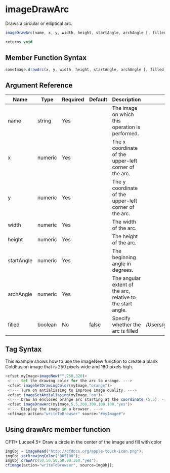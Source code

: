 # imageDrawArc

Draws a circular or elliptical arc.

```javascript
imageDrawArc(name, x, y, width, height, startAngle, archAngle [, filled])
```

```javascript
returns void
```

## Member Function Syntax

```javascript
someImage.drawArc(x, y, width, height, startAngle, archAngle [, filled])
```

## Argument Reference

| Name | Type | Required | Default | Description | Values |
| --- | --- | --- | --- | --- | --- |
| name | string | Yes |  | The image on which this operation is performed. |  |
| x | numeric | Yes |  | The x coordinate of the upper-left corner of the arc. |  |
| y | numeric | Yes |  | The y coordinate of the upper-left corner of the arc. |  |
| width | numeric | Yes |  | The width of the arc. |  |
| height | numeric | Yes |  | The height of the arc. |  |
| startAngle | numeric | Yes |  | The beginning angle in degrees. |  |
| archAngle | numeric | Yes |  | The angular extent of the arc, relative to the start angle. |  |
| filled | boolean | No | false | Specify whether the arc is filled | /Users/garethedwards/development/github/cfdocs/docs/functions/imagedrawarc.md|false |

## Tag Syntax

This example shows how to use the imageNew function to create a blank ColdFusion image that is 250 pixels wide and 180 pixels high.

```javascript
<cfset myImage=imageNew("",250,320)> 
 <!--- Set the drawing color for the arc to orange. --->  
 <cfset imageSetDrawingColor(myImage,"orange")> 
 <!--- Turn on antialiasing to improve image quality. --->  
 <cfset imageSetAntialiasing(myImage,"on")> 
 <!--- Draw an enclosed orange arc starting at the coordinate (5,5). --->  
 <cfset imageDrawArc(myImage,5,5,200,300,100,100,"yes")> 
 <!--- Display the image in a browser. --->  
 <cfimage action="writeToBrowser" source="#myImage#">
```

## Using drawArc member function

CF11+ Lucee4.5+ Draw a circle in the center of the image and fill with color

```javascript
imgObj = imageRead("http://cfdocs.org/apple-touch-icon.png");
imgObj.setDrawingColor("005100");
imgObj.drawArc(50,50,50,50,90,360,"yes");
cfimage(action="writeToBrowser", source=imgObj);
```
